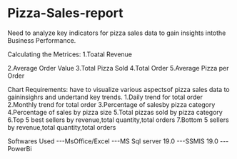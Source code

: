 # Pizza-Sales-report


Need to analyze key indicators for pizza sales data to gain insights intothe Business Performance.


Calculating the Metrices:
  1.Toatal Revenue
  
  2.Average Order Value
  3.Total Pizza Sold
  4.Total Order
  5.Average Pizza per Order

Chart Requirements:
  have to visualize various aspectsof pizza sales data to gaininsighrs and undertand key trends.
    1.Daily trend for total order
    2.Monthly trend for total order
    3.Percentage of salesby pizza category
    4.Percentage of sales by pizza size
    5.Total pizzas sold by pizza category
    6.Top 5 best sellers by revenue,total quantity,total orders
    7.Bottom 5 sellers by revenue,total quantity,total orders



Softwares Used
---MsOffice/Excel
---MS Sql server 19.0
---SSMIS 19.0
---PowerBi

